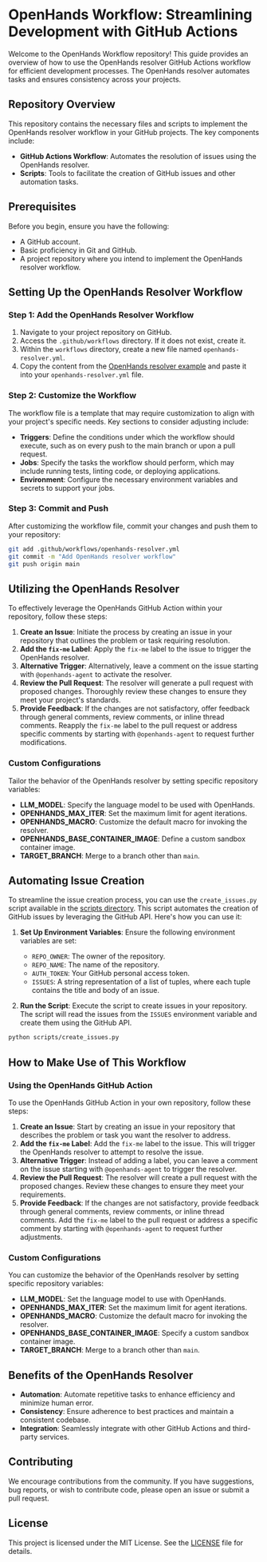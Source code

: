 # OpenHands Workflow: Streamlining Development with GitHub Actions

Welcome to the OpenHands Workflow repository! This guide provides an overview of how to use the OpenHands resolver GitHub Actions workflow for efficient development processes. The OpenHands resolver automates tasks and ensures consistency across your projects.

## Repository Overview

This repository contains the necessary files and scripts to implement the OpenHands resolver workflow in your GitHub projects. The key components include:

- **GitHub Actions Workflow**: Automates the resolution of issues using the OpenHands resolver.
- **Scripts**: Tools to facilitate the creation of GitHub issues and other automation tasks.

## Prerequisites

Before you begin, ensure you have the following:

- A GitHub account.
- Basic proficiency in Git and GitHub.
- A project repository where you intend to implement the OpenHands resolver workflow.

## Setting Up the OpenHands Resolver Workflow

### Step 1: Add the OpenHands Resolver Workflow

1. Navigate to your project repository on GitHub.
2. Access the `.github/workflows` directory. If it does not exist, create it.
3. Within the `workflows` directory, create a new file named `openhands-resolver.yml`.
4. Copy the content from the [OpenHands resolver example](https://github.com/All-Hands-AI/OpenHands/blob/main/openhands/resolver/examples/openhands-resolver.yml) and paste it into your `openhands-resolver.yml` file.

### Step 2: Customize the Workflow

The workflow file is a template that may require customization to align with your project's specific needs. Key sections to consider adjusting include:

- **Triggers**: Define the conditions under which the workflow should execute, such as on every push to the main branch or upon a pull request.
- **Jobs**: Specify the tasks the workflow should perform, which may include running tests, linting code, or deploying applications.
- **Environment**: Configure the necessary environment variables and secrets to support your jobs.

### Step 3: Commit and Push

After customizing the workflow file, commit your changes and push them to your repository:

```bash
git add .github/workflows/openhands-resolver.yml
git commit -m "Add OpenHands resolver workflow"
git push origin main
```

## Utilizing the OpenHands Resolver

To effectively leverage the OpenHands GitHub Action within your repository, follow these steps:

1. **Create an Issue**: Initiate the process by creating an issue in your repository that outlines the problem or task requiring resolution.
2. **Add the `fix-me` Label**: Apply the `fix-me` label to the issue to trigger the OpenHands resolver.
3. **Alternative Trigger**: Alternatively, leave a comment on the issue starting with `@openhands-agent` to activate the resolver.
4. **Review the Pull Request**: The resolver will generate a pull request with proposed changes. Thoroughly review these changes to ensure they meet your project's standards.
5. **Provide Feedback**: If the changes are not satisfactory, offer feedback through general comments, review comments, or inline thread comments. Reapply the `fix-me` label to the pull request or address specific comments by starting with `@openhands-agent` to request further modifications.

### Custom Configurations

Tailor the behavior of the OpenHands resolver by setting specific repository variables:

- **LLM_MODEL**: Specify the language model to be used with OpenHands.
- **OPENHANDS_MAX_ITER**: Set the maximum limit for agent iterations.
- **OPENHANDS_MACRO**: Customize the default macro for invoking the resolver.
- **OPENHANDS_BASE_CONTAINER_IMAGE**: Define a custom sandbox container image.
- **TARGET_BRANCH**: Merge to a branch other than `main`.

## Automating Issue Creation

To streamline the issue creation process, you can use the `create_issues.py` script available in the [scripts directory](https://github.com/nimishchaudhari/openhands_workflow/blob/main/scripts/create_issues.py). This script automates the creation of GitHub issues by leveraging the GitHub API. Here's how you can use it:

1. **Set Up Environment Variables**: Ensure the following environment variables are set:
   - `REPO_OWNER`: The owner of the repository.
   - `REPO_NAME`: The name of the repository.
   - `AUTH_TOKEN`: Your GitHub personal access token.
   - `ISSUES`: A string representation of a list of tuples, where each tuple contains the title and body of an issue.

2. **Run the Script**: Execute the script to create issues in your repository. The script will read the issues from the `ISSUES` environment variable and create them using the GitHub API.

```bash
python scripts/create_issues.py
```

## How to Make Use of This Workflow

### Using the OpenHands GitHub Action

To use the OpenHands GitHub Action in your own repository, follow these steps:

1. **Create an Issue**: Start by creating an issue in your repository that describes the problem or task you want the resolver to address.
2. **Add the `fix-me` Label**: Add the `fix-me` label to the issue. This will trigger the OpenHands resolver to attempt to resolve the issue.
3. **Alternative Trigger**: Instead of adding a label, you can leave a comment on the issue starting with `@openhands-agent` to trigger the resolver.
4. **Review the Pull Request**: The resolver will create a pull request with the proposed changes. Review these changes to ensure they meet your requirements.
5. **Provide Feedback**: If the changes are not satisfactory, provide feedback through general comments, review comments, or inline thread comments. Add the `fix-me` label to the pull request or address a specific comment by starting with `@openhands-agent` to request further adjustments.

### Custom Configurations

You can customize the behavior of the OpenHands resolver by setting specific repository variables:

- **LLM_MODEL**: Set the language model to use with OpenHands.
- **OPENHANDS_MAX_ITER**: Set the maximum limit for agent iterations.
- **OPENHANDS_MACRO**: Customize the default macro for invoking the resolver.
- **OPENHANDS_BASE_CONTAINER_IMAGE**: Specify a custom sandbox container image.
- **TARGET_BRANCH**: Merge to a branch other than `main`.

## Benefits of the OpenHands Resolver

- **Automation**: Automate repetitive tasks to enhance efficiency and minimize human error.
- **Consistency**: Ensure adherence to best practices and maintain a consistent codebase.
- **Integration**: Seamlessly integrate with other GitHub Actions and third-party services.

## Contributing

We encourage contributions from the community. If you have suggestions, bug reports, or wish to contribute code, please open an issue or submit a pull request.

## License

This project is licensed under the MIT License. See the [LICENSE](LICENSE) file for details.
